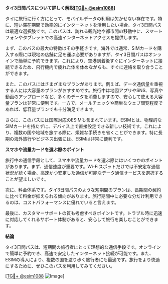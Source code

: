 **タイ3日間パスについて詳しく解説[[TG💪+ @esim1088](https://t.me/s/esim1088)]**

タイに旅行に行く方にとって、モバイルデータの利用は欠かせない存在です。特に、短い滞在期間で効率的にインターネットを活用したい場合、タイ3日間パスは最適な選択肢です。このパスは、訪れる観光地や都市間の移動中に、スマートフォンやタブレットでの高速インターネットアクセスを提供します。

まず、このパスの最大の特徴はその手軽さです。海外では通常、SIMカードを購入する際には現地の店舗に足を運ぶ必要がありますが、タイ3日間パスはオンラインで簡単に予約できます。これにより、空港到着後すぐにインターネットに接続できるため、飛行機内で疲れた体を休めながらも、すぐに連絡を取り合うことができます。

また、このパスにはさまざまなプランがあります。例えば、データ通信量を重視する人には大容量のプランがおすすめです。旅行中は地図アプリやSNS、写真や動画のアップロードなど、多くのデータを消費しますので、安心して使える大容量プランは非常に便利です。一方で、メールチェックや簡単なウェブ閲覧程度であれば、低容量プランでも十分満足できます。

さらに、このパスには国際対応のESIMも含まれています。ESIMとは、物理的なSIMカードを持たずに、デバイス上で直接設定できる新しい技術です。これにより、複数の国や地域を旅する際に、煩雑な手続きを省くことができます。特に長期の海外旅行やビジネス出張には、ESIMは非常に便利です。

**スマホや流量カードを選ぶ際のポイント**

旅行中の通信手段として、スマホや流量カードを選ぶ際にはいくつかのポイントがあります。まず、通信速度が重要です。Wi-Fiスポットだけでは不安定な通信状況が続く場合、高速かつ安定した通信が可能なデータ通信サービスを選択することが望ましいです。

次に、料金体系です。タイ3日間パスのような短期間のプランは、長期間の契約に比べて料金が抑えられる傾向があります。旅行期間中に必要な分だけ利用できるのは、コストパフォーマンスに優れていると言えます。

最後に、カスタマーサポートの質も考慮すべきポイントです。トラブル時に迅速に対応してくれるサポート体制があると、安心して旅行を楽しむことができます。

**結論**

タイ3日間パスは、短期間の旅行者にとって理想的な通信手段です。オンラインで簡単に予約でき、高速で安定したインターネット接続が可能です。また、ESIMの導入により、複数の国を渡り歩く旅行者にも最適です。旅行をより快適にするために、ぜひこのパスを利用してみてください。

[[TG💪+ @esim1088](https://t.me/s/esim1088) ![Image](https://i.postimg.cc/Y0z9fWf4/image.png)]